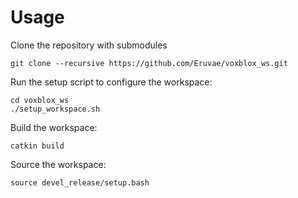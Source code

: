 # Usage

Clone the repository with submodules
```
git clone --recursive https://github.com/Eruvae/voxblox_ws.git
```

Run the setup script to configure the workspace:
```
cd voxblox_ws
./setup_workspace.sh
```

Build the workspace:
```
catkin build
```

Source the workspace:
```
source devel_release/setup.bash
```
